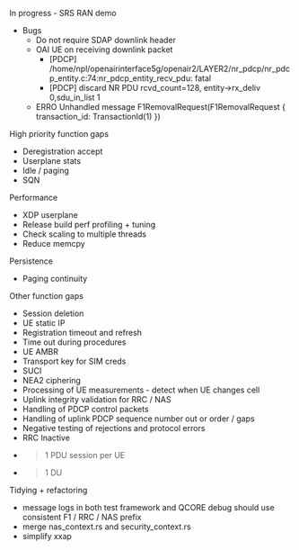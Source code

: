 In progress - SRS RAN demo
- Bugs
  -  Do not require SDAP downlink header
  -  OAI UE on receiving downlink packet 
     - [PDCP]   /home/npl/openairinterface5g/openair2/LAYER2/nr_pdcp/nr_pdcp_entity.c:74:nr_pdcp_entity_recv_pdu: fatal
     - [PDCP]   discard NR PDU rcvd_count=128, entity->rx_deliv 0,sdu_in_list 1
  -  ERRO Unhandled message F1RemovalRequest(F1RemovalRequest { transaction_id: TransactionId(1) })
  
High priority function gaps
- Deregistration accept
- Userplane stats
- Idle / paging
- SQN

Performance
- XDP userplane
- Release build perf profiling + tuning
- Check scaling to multiple threads
- Reduce memcpy

Persistence
- Paging continuity

Other function gaps
- Session deletion
- UE static IP
- Registration timeout and refresh
- Time out during procedures
- UE AMBR
- Transport key for SIM creds
- SUCI
- NEA2 ciphering
- Processing of UE measurements - detect when UE changes cell
- Uplink integrity validation for RRC / NAS
- Handling of PDCP control packets
- Handling of uplink PDCP sequence number out or order / gaps
- Negative testing of rejections and protocol errors
- RRC Inactive
- >1 PDU session per UE
- >1 DU

Tidying + refactoring
- message logs in both test framework and QCORE debug should use consistent F1 / RRC / NAS prefix
- merge nas_context.rs and security_context.rs
- simplify xxap 
